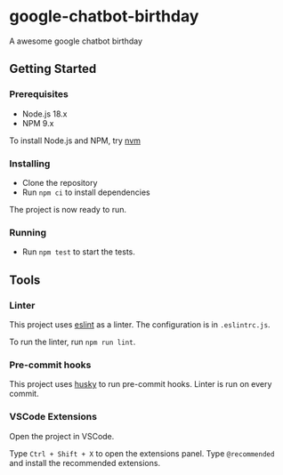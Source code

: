 # google-chatbot-birthday

A awesome google chatbot birthday

## Getting Started

### Prerequisites

-   Node.js 18.x
-   NPM 9.x

To install Node.js and NPM, try [nvm](https://github.com/nvm-sh/nvm#installing-and-updating)

### Installing

-   Clone the repository
-   Run `npm ci` to install dependencies

The project is now ready to run.

### Running

-   Run `npm test` to start the tests.

## Tools

### Linter

This project uses [eslint](https://eslint.org/) as a linter. The configuration is in `.eslintrc.js`.

To run the linter, run `npm run lint`.

### Pre-commit hooks

This project uses [husky](https://github.com/typicode/husky) to run pre-commit hooks. Linter is run on every commit.

### VSCode Extensions

Open the project in VSCode.

Type `Ctrl + Shift + X` to open the extensions panel. Type `@recommended` and install the recommended extensions.
